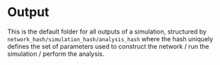 # Output

This is the default folder for all outputs of a simulation, structured by `network_hash/simulation_hash/analysis_hash` where the hash uniquely defines the set of parameters used to construct the network / run the simulation / perform the analysis.
